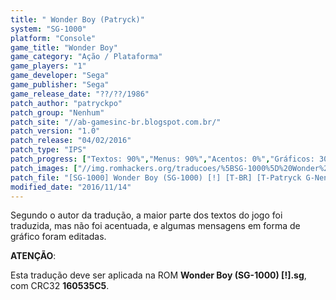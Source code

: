 ```yaml
---
title: " Wonder Boy (Patryck)"
system: "SG-1000"
platform: "Console"
game_title: "Wonder Boy"
game_category: "Ação / Plataforma"
game_players: "1"
game_developer: "Sega"
game_publisher: "Sega"
game_release_date: "??/??/1986"
patch_author: "patryckpo"
patch_group: "Nenhum"
patch_site: "//ab-gamesinc-br.blogspot.com.br/"
patch_version: "1.0"
patch_release: "04/02/2016"
patch_type: "IPS"
patch_progress: ["Textos: 90%","Menus: 90%","Acentos: 0%","Gráficos: 30%","Geral: 90%"]
patch_images: ["//img.romhackers.org/traducoes/%5BSG-1000%5D%20Wonder%20Boy%20-%20Patryck%20-%201.png","//img.romhackers.org/traducoes/%5BSG-1000%5D%20Wonder%20Boy%20-%20Patryck%20-%202.png","//img.romhackers.org/traducoes/%5BSG-1000%5D%20Wonder%20Boy%20-%20Patryck%20-%203.png"]
patch_file: "[SG-1000] Wonder Boy (SG-1000) [!] [T-BR] [T-Patryck G-Nenhum] [V-1.0 A-2016].zip"
modified_date: "2016/11/14"
---
```

Segundo o autor da tradução, a maior parte dos textos do jogo foi traduzida, mas não foi acentuada, e algumas mensagens em forma de gráfico foram editadas.

<b>ATENÇÃO</b>:

Esta tradução deve ser aplicada na ROM <b>Wonder Boy (SG-1000) [!].sg</b>, com CRC32 <b>160535C5</b>.

